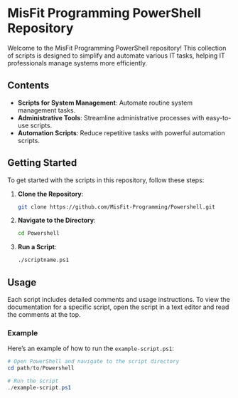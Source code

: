 # MisFit Programming PowerShell Repository

Welcome to the MisFit Programming PowerShell repository! This collection of scripts is designed to simplify and automate various IT tasks, helping IT professionals manage systems more efficiently.

## Contents

- **Scripts for System Management**: Automate routine system management tasks.
- **Administrative Tools**: Streamline administrative processes with easy-to-use scripts.
- **Automation Scripts**: Reduce repetitive tasks with powerful automation scripts.

## Getting Started

To get started with the scripts in this repository, follow these steps:

1. **Clone the Repository**:
    ```bash
    git clone https://github.com/MisFit-Programming/Powershell.git
    ```
2. **Navigate to the Directory**:
    ```bash
    cd Powershell
    ```
3. **Run a Script**:
    ```bash
    ./scriptname.ps1
    ```

## Usage

Each script includes detailed comments and usage instructions. To view the documentation for a specific script, open the script in a text editor and read the comments at the top.

### Example

Here’s an example of how to run the `example-script.ps1`:

```powershell
# Open PowerShell and navigate to the script directory
cd path/to/Powershell

# Run the script
./example-script.ps1
